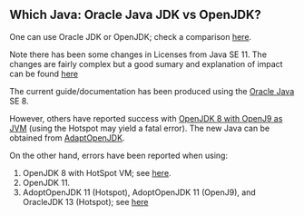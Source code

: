 ## Which Java: Oracle Java JDK vs OpenJDK?

One can use Oracle JDK or OpenJDK; check a comparison [here](https://www.baeldung.com/oracle-jdk-vs-openjdk).

Note there has been some changes in Licenses from Java SE 11. The changes are fairly complex but a good sumary and explanation of impact can be found [here](https://blog.jetbrains.com/idea/2018/09/using-java-11-in-production-important-things-to-know/)

The current guide/documentation has been produced using the [Oracle Java](https://www.oracle.com/java/) SE 8.

However, others have reported success with [OpenJDK 8 with OpenJ9 as JVM](https://github.com/ssardina-research/packages-jpl/issues/23) (using the Hotspot may yield a fatal error). The new Java can be obtained from [AdaptOpenJDK](https://adoptopenjdk.net/).  

On the other hand, errors have been reported when using:

1. OpenJDK 8 with HotSpot VM; see [here](https://github.com/ssardina-research/packages-jpl/issues/23).
2. OpenJDK 11.
3. AdoptOpenJDK 11 (Hotspot), AdoptOpenJDK 11 (OpenJ9), and OracleJDK 13 (Hotspot); see [here](https://github.com/SWI-Prolog/packages-jpl/issues/34)



